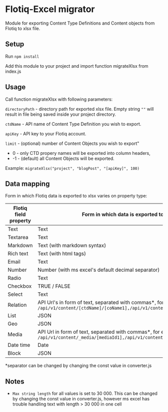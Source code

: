 # Flotiq-Excel migrator

Module for exporting Content Type Definitions and Content objects from Flotiq to xlsx file.

## Setup

Run `npm install`

Add this module to your project and import function migrateXlsx from index.js

## Usage

Call function migrateXlsx with following parameters:

`directoryPath` - directory path for exported xlsx file. Empty string `""` will result in file being saved inside your project directory.

`ctdName` - API name of Content Type Definition you wish to export.

`apiKey` - API key to your Flotiq account.

`limit` - (optional) number of Content Objects you wish to export"
 - 0 - only CTD propery names will be exported into column headers,
 - -1 - (default) all Content  Objects will be exported.

 Example:
 `migrateXlsx("project", "blogPost", "[apiKey]", 100)`

## Data mapping

Form in which Flotiq data is exported to xlsx varies on property type:

| Flotiq field property | Form in which data is exported to xlsx |
|--|--|
| Text | Text |
| Textarea | Text |
| Markdown | Text (with markdown syntax) |
| Rich text | Text (with html tags) |
| Email | Text |
| Number | Number (with ms excel's default decimal separator) |
| Radio | Text |
| Checkbox | TRUE / FALSE |
| Select | Text |
| Relation | API Url's in form of text, separated with commas*, for example: `/api/v1/content/[ctdName]/[coName1],/api/v1/content/[ctdName]/[coName2]` |
| List | JSON |
| Geo | JSON |
| Media | API Url in form of text, separated with commas*, for example: `/api/v1/content/_media/[mediaId1],/api/v1/content/_media/[mediaId2]` |
| Date time | Date |
| Block | JSON |

*separator can be changed by changing the const value in converter.js

## Notes

 - `Max string length` for all values is set to 30 000. This can be changed by changing the const value in converter.js, however ms excel has trouble handling text with length > 30 000 in one cell
